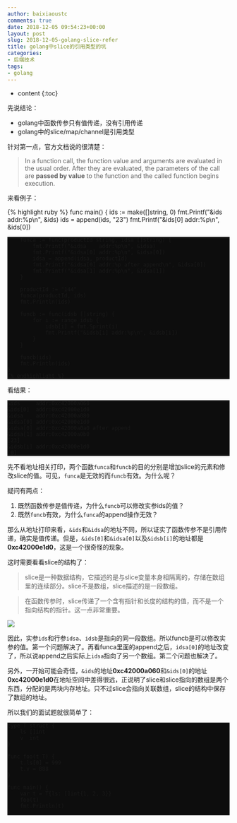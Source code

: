 ```yaml
---
author: baixiaoustc
comments: true
date: 2018-12-05 09:54:23+00:00
layout: post
slug: 2018-12-05-golang-slice-refer
title: golang中slice的引用类型的坑
categories:
- 后端技术
tags:
- golang
---
```


* content 
{:toc}


先说结论：

* golang中函数传参只有值传递，没有引用传递
* golang中的slice/map/channel是引用类型

针对第一点，官方文档说的很清楚：

> In a function call, the function value and arguments are evaluated in the usual order. After they are evaluated, the parameters of the call are **passed by value** to the function and the called function begins execution. 

来看例子：

<head>
    <title>Rouge</title>
    <link media="all" rel="stylesheet" type="text/css" href="../assets/rouge/rouge.css" />
    <style>
        pre{
            background: rgba(0, 0, 0, 0.95);
        }
    </style>
</head>

<body>
	{% highlight ruby %}
	func main() {
		ids := make([]string, 0)
		fmt.Printf("&ids     addr:%p\n", &ids)
		ids = append(ids, "23")
		fmt.Printf("&ids[0]  addr:%p\n", &ids[0])
		
		funca := func(productId string, idsa []string) {
			fmt.Printf("&idsa    addr:%p\n", &idsa)
			fmt.Printf("&idsa[0] addr:%p\n", &idsa[0])
			idsa = append(idsa, productId)
			fmt.Printf("&idsa[0] addr:%p after append\n", &idsa[0])
			fmt.Printf("&idsa[1] addr:%p\n", &idsa[1])
		}
		
		productId := "144"
		funca(productId, ids)
		fmt.Println(ids)
		
		funcb := func(idsb []string) {
			for i := range idsb {
				idsb[i] = fmt.Sprint(i)
				fmt.Printf("&idsb[i] addr:%p\n", &idsb[i])
			}
		}
		
		funcb(ids)
		fmt.Println(ids)
	}
	{% endhighlight %}
</body>	

看结果：

	&ids     addr:0xc42000a060
	&ids[0]  addr:0xc42000e1d0
	&idsa    addr:0xc42000a080
	&idsa[0] addr:0xc42000e1d0
	&idsa[0] addr:0xc42000a0a0 after append
	&idsa[1] addr:0xc42000a0b0
	[23]
	&idsb[i] addr:0xc42000e1d0
	[0]

先不看地址相关打印，两个函数`funca`和`funcb`的目的分别是增加slice的元素和修改slice的值。可见，`funca`是无效的而`funcb`有效。为什么呢？

疑问有两点：

1. 既然函数传参是值传递，为什么`funcb`可以修改实参ids的值？
2. 既然`funcb`有效，为什么`funca`的append操作无效？

那么从地址打印来看，`&ids`和`&idsa`的地址不同，所以证实了函数传参不是引用传递，确实是值传递。但是，`&ids[0]`和`&idsa[0]`以及`&idsb[i]`的地址都是**0xc42000e1d0**，这是一个很奇怪的现象。

这时需要看看slice的结构了：

> slice是一种数据结构，它描述的是与slice变量本身相隔离的，存储在数组里的连续部分。slice不是数组，slice描述的是一段数组。 

> 在函数传参时，slice传递了一个含有指针和长度的结构的值，而不是一个指向结构的指针。这一点非常重要。

![](http://image99.renyit.com/image/UZRnAnz.png)

因此，实参`ids`和行参`idsa`、`idsb`是指向的同一段数组。所以funcb是可以修改实参的值。第一个问题解决了。再看funca里面的append之后，`idsa[0]`的地址改变了，所以说append之后实际上`idsa`指向了另一个数组。第二个问题也解决了。

另外，一开始可能会奇怪，`&ids`的地址**0xc42000a060**和`&ids[0]`的地址**0xc42000e1d0**在地址空间中差得很远，正说明了slice和slice指向的数组是两个东西，分配的是两块内存地址。只不过slice会指向关联数组，slice的结构中保存了数组的地址。

所以我们的面试题就很简单了：

	type T struct {
		ls []int
		v  int
	}
	
	func foo(t T) {
		t.ls[0] = 999
		t.v = 888
	}
	
	func main() {
		var t = T{ls: []int{1, 2, 3}}
		foo(t)
		fmt.Println(t)
	}

